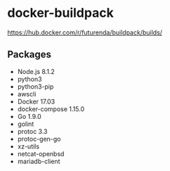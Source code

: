 # docker-buildpack

https://hub.docker.com/r/futurenda/buildpack/builds/

## Packages

- Node.js 8.1.2
- python3
- python3-pip
- awscli
- Docker 17.03
- docker-compose 1.15.0
- Go 1.9.0
- golint
- protoc 3.3
- protoc-gen-go
- xz-utils
- netcat-openbsd
- mariadb-client
